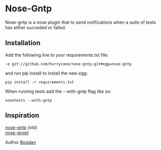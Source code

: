 Nose-Gntp
==========

Nose-gntp is a nose plugin that to send notifications when a suite of tests has either succeded or failed.

## <a name="inspiration"></a>Installation

Add the following line to your requirements.txt file:

```
-e git://github.com/hurrycane/nose-gntp.git#egg=nose-gntp
```

and run pip install to install the new egg:

```
pip install -r requirements.txt 
```

When running tests add the --with-gntp flag like so:

```
nosetests --with-gntp
```

## <a name="inspiration"></a>Inspiration
[nose-gntp](https://github.com/kfdm/nose-gntp) (old)  
[nose-growl](https://bitbucket.org/osantana/nosegrowl)

Author [Bogdan](https://github.com/hurrycane)
